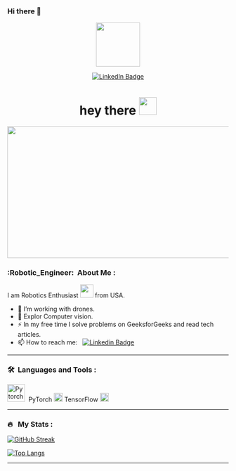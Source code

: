 ### Hi there 👋

<!--
**shubhamtakbhate99/shubhamtakbhate99** is a ✨ _special_ ✨ repository because its `README.md` (this file) appears on your GitHub profile.

Here are some ideas to get you started:

- 🔭 I’m currently working on ...
- 🌱 I’m currently learning ...
- 👯 I’m looking to collaborate on ...
- 🤔 I’m looking for help with ...
- 💬 Ask me about ...
- 📫 How to reach me: ...
- 😄 Pronouns: ...
- ⚡ Fun fact: ...
-->

<p align="center"><img src="https://media.giphy.com/media/M9gbBd9nbDrOTu1Mqx/giphy.gif" width="100"/></p>
<p align="center">
<a href="https://www.linkedin.com/in/st1998"><img src="https://img.shields.io/badge/LinkedIn-blue?style=for-the-badge&logo=linkedin&logoColor=white" alt="LinkedIn Badge"></a>
</p>
<!-- <p align="center">
<a href="https://www.buymeacoffee.com/zed0" target="_blank"><img src="https://cdn.buymeacoffee.com/buttons/default-orange.png" alt="Buy Me A Coffee" height="41" width="174"></a>
</p> -->


<h1 align="center">hey there <img src="https://media.giphy.com/media/hvRJCLFzcasrR4ia7z/giphy.gif" width="40"></h1>

<p align="center"><img src="https://media.giphy.com/media/dWesBcTLavkZuG35MI/giphy.gif" width="600" height="300"  /></p>

### :Robotic_Engineer: &nbsp;About Me :

I am Robotics Enthusiast <img src="https://media.giphy.com/media/WUlplcMpOCEmTGBtBW/giphy.gif" width="30"> from USA.

- 🔭 I’m working with drones.
- 🌱 Explor Computer vision.
- ⚡ In my free time I solve problems on GeeksforGeeks and read tech articles.
- 📫 How to reach me: &nbsp; [![Linkedin Badge](https://img.shields.io/badge/-Shubham-blue?style=flat&logo=Linkedin&logoColor=white)](https://www.linkedin.com/in/st1998)

---

### 🛠 &nbsp;Languages and Tools :

<p>
<img src="https://pytorch.org/assets/images/pytorch-logo.png" title="Pytorch" alt="Pytorch" width="40" height="40"/>&nbsp;
PyTorch <img src="https://pytorch.org/assets/images/pytorch-logo.png" alt="PyTorch Logo" height="20px">
TensorFlow <img src="https://www.tensorflow.org/images/tf_logo_social.png" alt="TensorFlow Logo" height="20px">
</p>

---

### 🔥 &nbsp; My Stats :
[![GitHub Streak](http://github-readme-streak-stats.herokuapp.com?user=Shubhamtakbhate1998&theme=dark&background=000000)](https://git.io/streak-stats)

[![Top Langs](https://github-readme-stats.vercel.app/api/top-langs/?username=Shubhamtakbhate1998&layout=compact&theme=vision-friendly-dark)](https://github.com/anuraghazra/github-readme-stats)

---


